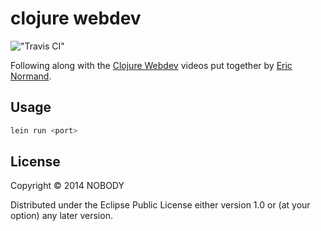 # clojure webdev

!["Travis CI"](https://travis-ci.org/rxacevedo/clojure_webdev.svg?branch=master)

Following along with the [Clojure Webdev](http://www.purelyfunctional.tv/web-dev-in-clojure) videos put together by [Eric Normand](http://www.lispcast.com/).

## Usage

``` bash
lein run <port>
```

## License

Copyright © 2014 NOBODY

Distributed under the Eclipse Public License either version 1.0 or (at
your option) any later version.

